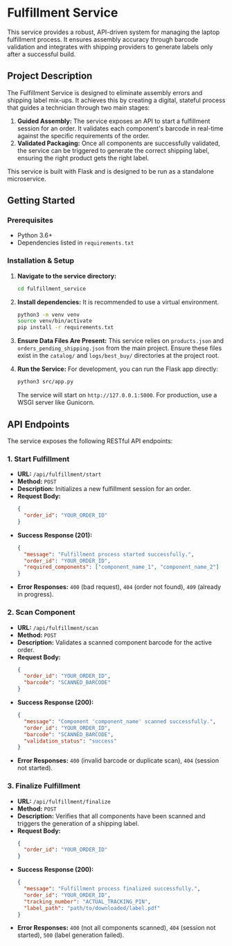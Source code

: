 # Fulfillment Service

This service provides a robust, API-driven system for managing the laptop fulfillment process. It ensures assembly accuracy through barcode validation and integrates with shipping providers to generate labels only after a successful build.

## Project Description

The Fulfillment Service is designed to eliminate assembly errors and shipping label mix-ups. It achieves this by creating a digital, stateful process that guides a technician through two main stages:

1.  **Guided Assembly:** The service exposes an API to start a fulfillment session for an order. It validates each component's barcode in real-time against the specific requirements of the order.
2.  **Validated Packaging:** Once all components are successfully validated, the service can be triggered to generate the correct shipping label, ensuring the right product gets the right label.

This service is built with Flask and is designed to be run as a standalone microservice.

## Getting Started

### Prerequisites

*   Python 3.6+
*   Dependencies listed in `requirements.txt`

### Installation & Setup

1.  **Navigate to the service directory:**
    ```bash
    cd fulfillment_service
    ```

2.  **Install dependencies:**
    It is recommended to use a virtual environment.
    ```bash
    python3 -m venv venv
    source venv/bin/activate
    pip install -r requirements.txt
    ```

3.  **Ensure Data Files Are Present:**
    This service relies on `products.json` and `orders_pending_shipping.json` from the main project. Ensure these files exist in the `catalog/` and `logs/best_buy/` directories at the project root.

4.  **Run the Service:**
    For development, you can run the Flask app directly:
    ```bash
    python3 src/app.py
    ```
    The service will start on `http://127.0.0.1:5000`. For production, use a WSGI server like Gunicorn.

## API Endpoints

The service exposes the following RESTful API endpoints:

### 1. Start Fulfillment

*   **URL:** `/api/fulfillment/start`
*   **Method:** `POST`
*   **Description:** Initializes a new fulfillment session for an order.
*   **Request Body:**
    ```json
    {
      "order_id": "YOUR_ORDER_ID"
    }
    ```
*   **Success Response (201):**
    ```json
    {
      "message": "Fulfillment process started successfully.",
      "order_id": "YOUR_ORDER_ID",
      "required_components": ["component_name_1", "component_name_2"]
    }
    ```
*   **Error Responses:** `400` (bad request), `404` (order not found), `409` (already in progress).

### 2. Scan Component

*   **URL:** `/api/fulfillment/scan`
*   **Method:** `POST`
*   **Description:** Validates a scanned component barcode for the active order.
*   **Request Body:**
    ```json
    {
      "order_id": "YOUR_ORDER_ID",
      "barcode": "SCANNED_BARCODE"
    }
    ```
*   **Success Response (200):**
    ```json
    {
      "message": "Component 'component_name' scanned successfully.",
      "order_id": "YOUR_ORDER_ID",
      "barcode": "SCANNED_BARCODE",
      "validation_status": "success"
    }
    ```
*   **Error Responses:** `400` (invalid barcode or duplicate scan), `404` (session not started).

### 3. Finalize Fulfillment

*   **URL:** `/api/fulfillment/finalize`
*   **Method:** `POST`
*   **Description:** Verifies that all components have been scanned and triggers the generation of a shipping label.
*   **Request Body:**
    ```json
    {
      "order_id": "YOUR_ORDER_ID"
    }
    ```
*   **Success Response (200):**
    ```json
    {
      "message": "Fulfillment process finalized successfully.",
      "order_id": "YOUR_ORDER_ID",
      "tracking_number": "ACTUAL_TRACKING_PIN",
      "label_path": "path/to/downloaded/label.pdf"
    }
    ```
*   **Error Responses:** `400` (not all components scanned), `404` (session not started), `500` (label generation failed).
